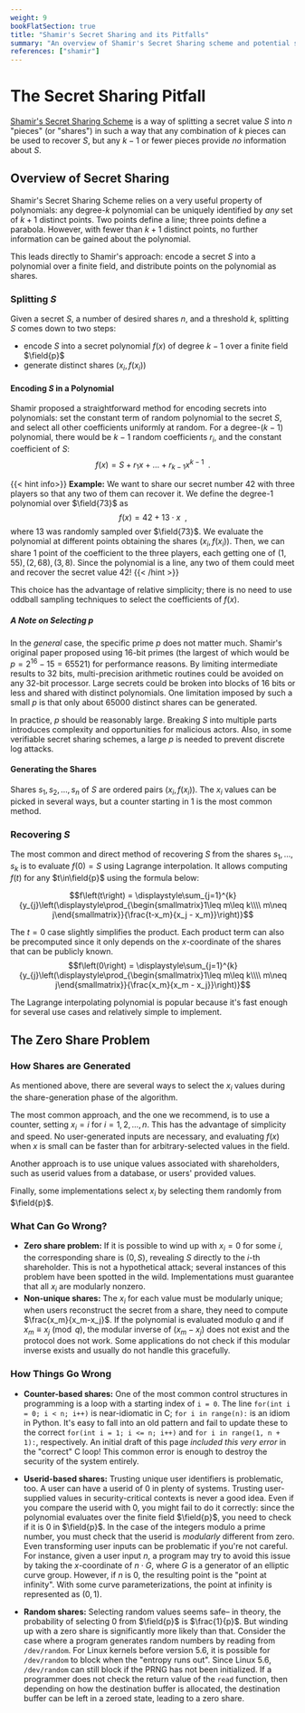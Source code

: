```yaml
---
weight: 9
bookFlatSection: true
title: "Shamir's Secret Sharing and its Pitfalls"
summary: "An overview of Shamir's Secret Sharing scheme and potential security pitfalls."
references: ["shamir"]
---
```

# The Secret Sharing Pitfall
[Shamir's Secret Sharing Scheme](https://en.wikipedia.org/wiki/Shamir%27s_Secret_Sharing) is a way of splitting a secret value $S$ into $n$ "pieces" (or "shares") in such a way that any combination of $k$ pieces can be used to recover $S$, but any $k-1$ or fewer pieces provide _no_ information about $S$.

## Overview of Secret Sharing

Shamir's Secret Sharing Scheme relies on a very useful property of polynomials: any degree-$k$ polynomial can be uniquely identified by _any_ set of $k+1$ distinct points. Two points define a line; three points define a parabola. However, with fewer than $k+1$ distinct points, no further information can be gained about the polynomial.

This leads directly to Shamir's approach: encode a secret $S$ into a polynomial over a finite field, and distribute points on the polynomial as shares.

### Splitting $S$

Given a secret $S$, a number of desired shares $n$, and a threshold $k$, splitting $S$ comes down to two steps:
  - encode $S$ into a secret polynomial $f\left(x\right)$ of degree $k-1$ over a finite field $\field{p}$
  - generate distinct shares $\left(x_{i}, f(x_i)\right)$

####  Encoding $S$ in a Polynomial

Shamir proposed a straightforward method for encoding secrets into polynomials: set the constant term of random polynomial to the secret $S$, and select all other coefficients uniformly at random. For a degree-$(k-1)$  polynomial, there would be $k-1$ random coefficients $r_i$, and the constant coefficient of $S$:
$$f(x) = S + r_1 x + \ldots + r_{k-1} x^{k-1} \enspace.$$

{{< hint info>}}
**Example:** We want to share our secret number 42 with three players so that any two of them can recover it. We define the degree-1 polynomial over $\field{73}$ as
$$f(x) = 42 + 13 \cdot x \enspace,$$
where 13 was randomly sampled over $\field{73}$. We evaluate the polynomial at different points obtaining the shares $(x_i, f(x_i))$. Then, we can share 1 point of the coefficient to the three players, each getting one of $(1, 55), (2, 68), (3, 8)$. Since the polynomial is a line, any two of them could meet and recover the secret value 42!
{{< /hint >}}

This choice has the advantage of relative simplicity; there is no need to use oddball sampling techniques to select the coefficients of $f\left(x\right)$.

##### A Note on Selecting $p$
In the _general_ case, the specific prime $p$ does not matter much. Shamir's original paper proposed using 16-bit primes (the largest of which would be $p=2^{16}-15=65521$) for performance reasons. By limiting intermediate results to 32 bits, multi-precision arithmetic routines could be avoided on any 32-bit processor. Large secrets could be broken into blocks of 16 bits or less and shared with distinct polynomials. One limitation imposed by such a small $p$ is that only about 65000 distinct shares can be generated.

In practice, $p$ should be reasonably large. Breaking $S$ into multiple parts introduces complexity and opportunities for malicious actors. Also, in some verifiable secret sharing schemes, a large $p$ is needed to prevent discrete log attacks.

#### Generating the Shares

Shares $s_{1},s_{2},\ldots,s_{n}$ of $S$ are ordered pairs $\left(x_{i}, f\left(x_{i}\right)\right)$. The $x_{i}$ values can be picked in several ways, but a counter starting in 1 is the most common method.

### Recovering $S$

The most common and direct method of recovering $S$ from the shares $s_{1},\ldots,s_{k}$ is to evaluate $f\left(0\right)=S$ using Lagrange interpolation. It allows computing $f\left(t\right)$ for any $t\in\field{p}$ using the formula below:

$$f\left(t\right) = \displaystyle\sum_{j=1}^{k}{y_{j}\left(\displaystyle\prod_{\begin{smallmatrix}1\leq m\leq k\\\\ m\neq j\end{smallmatrix}}{\frac{t-x_m}{x_j - x_m}}\right)}$$

The $t=0$ case slightly simplifies the product. Each product term can also be precomputed since it only depends on the $x$-coordinate of the shares that can be publicly known.
$$f\left(0\right) = \displaystyle\sum_{j=1}^{k}{y_{j}\left(\displaystyle\prod_{\begin{smallmatrix}1\leq m\leq k\\\\ m\neq j\end{smallmatrix}}{\frac{x_m}{x_m - x_j}}\right)}$$

The Lagrange interpolating polynomial is popular because it's fast enough for several use cases and relatively simple to implement.

## The Zero Share Problem

### How Shares are Generated

As mentioned above, there are several ways to select the $x_{i}$ values during the share-generation phase of the algorithm.

The most common approach, and the one we recommend, is to use a counter, setting $x_{i}=i$ for $i=1,2,\ldots,n$. This has the advantage of simplicity and speed. No user-generated inputs are necessary, and evaluating $f\left(x\right)$ when $x$ is small can be faster than for arbitrary-selected values in the field.

Another approach is to use unique values associated with shareholders, such as userid values from a database, or users' provided values.

Finally, some implementations select $x_{i}$ by selecting them randomly from $\field{p}$.

### What Can Go Wrong?

 * **Zero share problem:** If it is possible to wind up with $x_{i}=0$ for some $i$, the corresponding share is $\left(0, S\right)$, revealing $S$ directly to the $i$-th shareholder. This is not a hypothetical attack; several instances of this problem have been spotted in the wild. Implementations must guarantee that all $x_i$ are modularly nonzero.
 * **Non-unique shares:** The $x_i$ for each value must be modularly unique; when users reconstruct the secret from a share, they need to compute $\frac{x_m}{x_m-x_j}$. If the polynomial is evaluated modulo $q$ and if $x_m\equiv x_j \pmod{q}$, the modular inverse of $(x_m-x_j)$ does not exist and the protocol does not work. Some applications do not check if this modular inverse exists and usually do not handle this gracefully.

### How Things Go Wrong

 - **Counter-based shares:** One of the most common control structures in programming is a loop with a starting index of `i = 0`. The line `for(int i = 0; i < n; i++)` is near-idiomatic in C; `for i in range(n):` is an idiom in Python. It's easy to fall into an old pattern and fail to update these to the correct `for(int i = 1; i <= n; i++)` and `for i in range(1, n + 1):`, respectively. An initial draft of this page _included this very error_ in the "correct" C loop! This common error is enough to destroy the security of the system entirely.

- **Userid-based shares:** Trusting unique user identifiers is problematic, too. A user can have a userid of 0 in plenty of systems. Trusting user-supplied values in security-critical contexts is never a good idea. Even if you compare the userid with 0, you might fail to do it correctly: since the polynomial evaluates over the finite field $\field{p}$, you need to check if it is 0 in $\field{p}$. In the case of the integers modulo a prime number, you must check that the userid is *modularly* different from zero.
Even transforming user inputs can be problematic if you're not careful. For instance, given a user input $n$, a program may try to avoid this issue by taking the $x$-coordinate of $n\cdot G$, where $G$ is a generator of an elliptic curve group. However, if $n$ is 0, the resulting point is the "point at infinity". With some curve parameterizations, the point at infinity is represented as $\left(0,1\right)$.

- **Random shares:** Selecting random values seems safe– in theory, the probability of selecting 0 from $\field{p}$ is $\frac{1}{p}$. But winding up with a zero share is significantly more likely than that. Consider the case where a program generates random numbers by reading from `/dev/random`. For Linux kernels before version 5.6, it is possible for `/dev/random` to block when the "entropy runs out". Since Linux 5.6, `/dev/random` can still block if the PRNG has not been initialized. If a programmer does not check the return value of the `read` function, then depending on how the destination buffer is allocated, the destination buffer can be left in a zeroed state, leading to a zero share.

